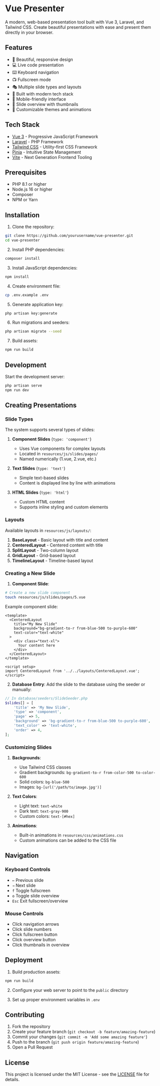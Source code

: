 # Vue Presenter

A modern, web-based presentation tool built with Vue 3, Laravel, and Tailwind CSS. Create beautiful presentations with ease and present them directly in your browser.

## Features

- 🎨 Beautiful, responsive design
- 💻 Live code presentation
- ⌨️ Keyboard navigation
- 📺 Fullscreen mode
- 🎭 Multiple slide types and layouts
- 🚀 Built with modern tech stack
- 📱 Mobile-friendly interface
- 🎯 Slide overview with thumbnails
- 🎨 Customizable themes and animations

## Tech Stack

- [Vue 3](https://vuejs.org/) - Progressive JavaScript Framework
- [Laravel](https://laravel.com/) - PHP Framework
- [Tailwind CSS](https://tailwindcss.com/) - Utility-first CSS Framework
- [Pinia](https://pinia.vuejs.org/) - Intuitive State Management
- [Vite](https://vitejs.dev/) - Next Generation Frontend Tooling

## Prerequisites

- PHP 8.1 or higher
- Node.js 16 or higher
- Composer
- NPM or Yarn

## Installation

1. Clone the repository:
```bash
git clone https://github.com/yourusername/vue-presenter.git
cd vue-presenter
```

2. Install PHP dependencies:
```bash
composer install
```

3. Install JavaScript dependencies:
```bash
npm install
```

4. Create environment file:
```bash
cp .env.example .env
```

5. Generate application key:
```bash
php artisan key:generate
```

6. Run migrations and seeders:
```bash
php artisan migrate --seed
```

7. Build assets:
```bash
npm run build
```

## Development

Start the development server:

```bash
php artisan serve
npm run dev
```

## Creating Presentations

### Slide Types

The system supports several types of slides:

1. **Component Slides** (`type: 'component'`)
   - Uses Vue components for complex layouts
   - Located in `resources/js/slides/pages/`
   - Named numerically (1.vue, 2.vue, etc.)

2. **Text Slides** (`type: 'text'`)
   - Simple text-based slides
   - Content is displayed line by line with animations

3. **HTML Slides** (`type: 'html'`)
   - Custom HTML content
   - Supports inline styling and custom elements

### Layouts

Available layouts in `resources/js/layouts/`:

1. **BaseLayout** - Basic layout with title and content
2. **CenteredLayout** - Centered content with title
3. **SplitLayout** - Two-column layout
4. **GridLayout** - Grid-based layout
5. **TimelineLayout** - Timeline-based layout

### Creating a New Slide

1. **Component Slide**:
```bash
# Create a new slide component
touch resources/js/slides/pages/5.vue
```

Example component slide:
```vue
<template>
  <CenteredLayout
    title="My New Slide"
    background="bg-gradient-to-r from-blue-500 to-purple-600"
    text-color="text-white"
  >
    <div class="text-xl">
      Your content here
    </div>
  </CenteredLayout>
</template>

<script setup>
import CenteredLayout from '../../layouts/CenteredLayout.vue';
</script>
```

2. **Database Entry**:
Add the slide to the database using the seeder or manually:

```php
// In database/seeders/SlideSeeder.php
$slides[] = [
    'title' => 'My New Slide',
    'type' => 'component',
    'page' => 5,
    'background' => 'bg-gradient-to-r from-blue-500 to-purple-600',
    'text_color' => 'text-white',
    'order' => 4,
];
```

### Customizing Slides

1. **Backgrounds**:
   - Use Tailwind CSS classes
   - Gradient backgrounds: `bg-gradient-to-r from-color-500 to-color-600`
   - Solid colors: `bg-blue-500`
   - Images: `bg-[url('/path/to/image.jpg')]`

2. **Text Colors**:
   - Light text: `text-white`
   - Dark text: `text-gray-900`
   - Custom colors: `text-[#hex]`

3. **Animations**:
   - Built-in animations in `resources/css/animations.css`
   - Custom animations can be added to the CSS file

## Navigation

### Keyboard Controls

- `←` Previous slide
- `→` Next slide
- `f` Toggle fullscreen
- `o` Toggle slide overview
- `Esc` Exit fullscreen/overview

### Mouse Controls

- Click navigation arrows
- Click slide numbers
- Click fullscreen button
- Click overview button
- Click thumbnails in overview

## Deployment

1. Build production assets:
```bash
npm run build
```

2. Configure your web server to point to the `public` directory

3. Set up proper environment variables in `.env`

## Contributing

1. Fork the repository
2. Create your feature branch (`git checkout -b feature/amazing-feature`)
3. Commit your changes (`git commit -m 'Add some amazing feature'`)
4. Push to the branch (`git push origin feature/amazing-feature`)
5. Open a Pull Request

## License

This project is licensed under the MIT License - see the [LICENSE](LICENSE) file for details.
